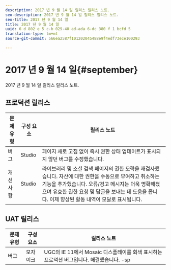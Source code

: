 ```yaml
---
description: 2017 년 9 월 14 일 릴리스 릴리스 노트.
seo-description: 2017 년 9 월 14 일 릴리스 릴리스 노트.
seo-title: 2017 년 9 월 14 일
title: 2017 년 9 월 14 일
uuid: 6 d 802 e 5 c-b 029-40 ad-ada 6-dc 380 f 1 bcfd 5
translation-type: tm+mt
source-git-commit: 566ea2587f101202045488e9f4edf73ece100293

---
```



# 2017 년 9 월 14 일{#september}

2017 년 9 월 14 일 릴리스 릴리스 노트.

## 프로덕션 릴리스

| **문제 유형** | **구성 요소** | **릴리스 노트** |
|---|---|---|
| 버그 | Studio | 페이지 새로 고침 없이 즉시 권한 상태 업데이트가 표시되지 않던 버그를 수정했습니다. |
| 개선 사항 | Studio | 라이브러리 및 소셜 검색 페이지의 권한 모략을 재검사했습니다. 자산에 대한 권한을 수동으로 부여하고 취소하는 기능을 추가했습니다. 오류/경고 메시지는 더욱 명확해졌으며 유효한 권한 요청 및 답글을 보내는 데 도움을 줍니다. 이제 향상된 활동 내역이 모달로 표시됩니다. |

## UAT 릴리스

| **문제 유형** | **구성 요소** | **릴리스 노트** |
|---|---|---|
| 버그 | 모자이크 | UGC의 IE 11에서 Mosaic 디스플레이를 회색 표시하는 프로덕션 버그입니다. 해결했습니다. -sp |

